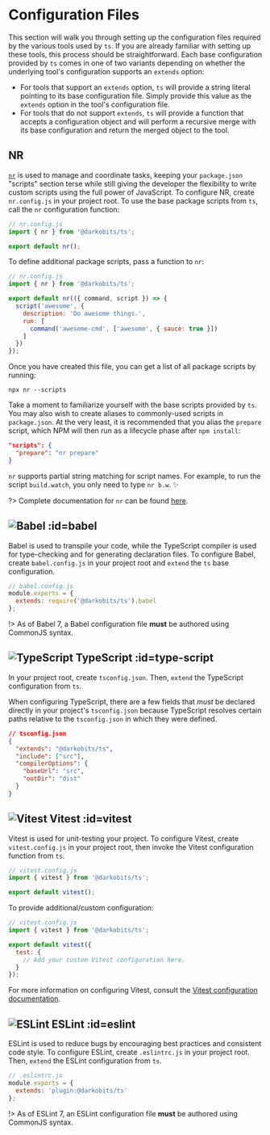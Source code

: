 # Configuration Files

This section will walk you through setting up the configuration files required
by the various tools used by `ts`. If you are already familiar with setting up
these tools, this process should be straightforward. Each base configuration
provided by `ts` comes in one of two variants depending on whether the
underlying tool's configuration supports an `extends` option:

* For tools that support an `extends` option, `ts` will provide a string literal
  pointing to its base configuration file. Simply provide this value as the
  `extends` option in the tool's configuration file.
* For tools that do not support `extends`, `ts` will provide a function that
  accepts a configuration object and will perform a recursive merge with its
  base configuration and return the merged object to the tool.

## NR

[`nr`](https://github.com/darkobits/nr) is used to manage and coordinate tasks,
keeping your `package.json` "scripts" section terse while still giving the
developer the flexibility to write custom scripts using the full power of
JavaScript. To configure NR, create `nr.config.js` in your project root. To use
the base package scripts from `ts`, call the `nr` configuration function:

```js
// nr.config.js
import { nr } from '@darkobits/ts';

export default nr();
```

To define additional package scripts, pass a function to `nr`:

```js
// nr.config.js
import { nr } from '@darkobits/ts';

export default nr(({ command, script }) => {
  script('awesome', {
    description: 'Do awesome things.',
    run: [
      command('awesome-cmd', ['awesome', { sauce: true }])
    ]
  })
});
```

Once you have created this file, you can get a list of all package scripts by
running:

```
npx nr --scripts
```

Take a moment to familiarize yourself with the base scripts provided by `ts`.
You may also wish to create aliases to commonly-used scripts in `package.json`.
At the very least, it is recommended that you alias the `prepare` script, which
NPM will then run as a lifecycle phase after `npm install`:

```json
"scripts": {
  "prepare": "nr prepare"
}
```

`nr` supports partial string matching for script names. For example, to run the
script `build.watch`, you only need to type `nr b.w`. ✨

?> Complete documentation for `nr` can be found [here](https://github.com/darkobits/nr).

## ![Babel](https://user-images.githubusercontent.com/441546/100516407-80935180-3138-11eb-9a98-b9c0fdeb3014.png ':size=128') :id=babel

Babel is used to transpile your code, while the TypeScript compiler is used for
type-checking and for generating declaration files. To configure Babel, create
`babel.config.js` in your project root and `extend` the `ts` base configuration.

```js
// babel.config.js
module.exports = {
  extends: require('@darkobits/ts').babel
};
```

!> As of Babel 7, a Babel configuration file **must** be authored using CommonJS
syntax.

## ![TypeScript](https://user-images.githubusercontent.com/441546/100515271-b122bd80-312f-11eb-9137-a3cae4ce8ef1.png ':size=22') TypeScript :id=type-script

In your project root, create `tsconfig.json`. Then, `extend` the TypeScript
configuration from `ts`.

When configuring TypeScript, there are a few fields that _must_ be declared
directly in your project's `tsconfig.json` because TypeScript resolves certain
paths relative to the `tsconfig.json` in which they were defined.

```json
// tsconfig.json
{
  "extends": "@darkobits/ts",
  "include": ["src"],
  "compilerOptions": {
    "baseUrl": "src",
    "outDir": "dist"
  }
}
```

## ![Vitest](https://user-images.githubusercontent.com/441546/214199495-d2479d48-6180-493b-b5e2-5d3fa2b7d99c.png ':size=20') Vitest :id=vitest

Vitest is used for unit-testing your project. To configure Vitest, create
`vitest.config.js` in your project root, then invoke the Vitest configuration
function from `ts`.

```js
// vitest.config.js
import { vitest } from '@darkobits/ts';

export default vitest();
```

To provide additional/custom configuration:

```js
// vitest.config.js
import { vitest } from '@darkobits/ts';

export default vitest({
  test: {
    // Add your custom Vitest configuration here.
  }
});
```

For more information on configuring Vitest, consult the [Vitest configuration documentation](https://vitest.dev/config/).

## ![ESLint](https://user-images.githubusercontent.com/441546/100515367-72413780-3130-11eb-9242-76f2823274ce.png ':size=20') ESLint :id=eslint

ESLint is used to reduce bugs by encouraging best practices and consistent code
style. To configure ESLint, create `.eslintrc.js` in your project root. Then,
`extend` the ESLint configuration from `ts`.

```js
// .eslintrc.js
module.exports = {
  extends: 'plugin:@darkobits/ts'
};
```

!> As of ESLint 7, an ESLint configuration file **must** be authored using
CommonJS syntax.

